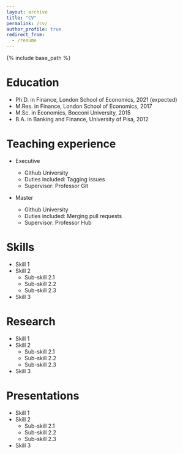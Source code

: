 ```yaml
---
layout: archive
title: "CV"
permalink: /cv/
author_profile: true
redirect_from:
  - /resume
---
```


{% include base_path %}

Education
======
* Ph.D. in Finance, London School of Economics, 2021 (expected)
* M.Res. in Finance, London School of Economics, 2017
* M.Sc. in Economics, Bocconi University, 2015
* B.A. in Banking and Finance, University of Pisa, 2012

Teaching experience
======
* Executive
  * Github University
  * Duties included: Tagging issues
  * Supervisor: Professor Git

* Master
  * Github University
  * Duties included: Merging pull requests
  * Supervisor: Professor Hub
  
Skills
======
* Skill 1
* Skill 2
  * Sub-skill 2.1
  * Sub-skill 2.2
  * Sub-skill 2.3
* Skill 3

Research
======
* Skill 1
* Skill 2
  * Sub-skill 2.1
  * Sub-skill 2.2
  * Sub-skill 2.3
* Skill 3
  
Presentations
======
 * Skill 1
* Skill 2
  * Sub-skill 2.1
  * Sub-skill 2.2
  * Sub-skill 2.3
* Skill 3
  
